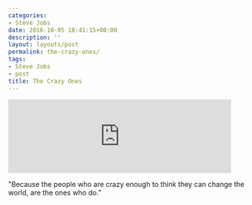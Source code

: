 ```yaml
---
categories:
- Steve Jobs
date: 2016-10-05 18:41:15+00:00
description: ''
layout: layouts/post
permalink: the-crazy-ones/
tags:
- Steve Jobs
- post
title: The Crazy Ones
---
```


<div class="kg-card-markdown"><iframe frameborder="0" scrolling="no" marginheight="0" marginwidth="0"width="90%" height="auto" type="text/html" src="https://www.youtube.com/embed/8rwsuXHA7RA?autoplay=0&#038;fs=1&#038;iv_load_policy=3&#038;showinfo=0&#038;rel=0&#038;cc_load_policy=0&#038;start=0&#038;end=0&#038;origin=https://youtubeembedcode.com"></iframe></p>
<p>&quot;Because the people who are crazy enough to think they can change the world, are the ones who do.&quot;</p>
</div>